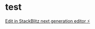 # test

[Edit in StackBlitz next generation editor ⚡️](https://stackblitz.com/~/github.com/musaydeh/test)